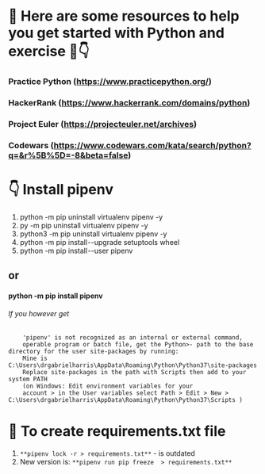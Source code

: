 # 🎯 Here are some resources to help you get started with Python and exercise 💪👇️

### Practice Python (https://www.practicepython.org/)
### HackerRank (https://www.hackerrank.com/domains/python)
### Project Euler (https://projecteuler.net/archives)
### Codewars (https://www.codewars.com/kata/search/python?q=&r%5B%5D=-8&beta=false)


# 👇️ Install pipenv
1. python -m pip uninstall virtualenv pipenv -y
2. py -m pip uninstall virtualenv pipenv -y
3. python3 -m pip uninstall virtualenv pipenv -y
4. python -m pip install --upgrade setuptools wheel
5. python -m pip install --user pipenv

## or 
#### python -m pip install pipenv 

###### If you however get 
```
    'pipenv' is not recognized as an internal or external command, 
    operable program or batch file, get the Python>- path to the base directory for the user site-packages by running:
    Mine is C:\Users\drgabrielharris\AppData\Roaming\Python\Python37\site-packages
    Replace site-packages in the path with Scripts then add to your system PATH 
    (on Windows: Edit environment variables for your  
    account > in the User variables select Path > Edit > New > C:\Users\drgabrielharris\AppData\Roaming\Python\Python37\Scripts )
```


# 🎯 To create requirements.txt file
1. ``` **pipenv lock -r > requirements.txt** ```  - is outdated
2. New version is: ``` **pipenv run pip freeze  > requirements.txt** ```
